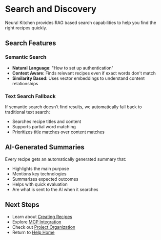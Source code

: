 # Search and Discovery

Neural Kitchen provides RAG based search capabilities to help you find the right recipes quickly.

## Search Features

### Semantic Search
- **Natural Language**: "How to set up authentication"
- **Context Aware**: Finds relevant recipes even if exact words don't match
- **Similarity Based**: Uses vector embeddings to understand content relationships

### Text Search Fallback
If semantic search doesn't find results, we automatically fall back to traditional text search:
- Searches recipe titles and content
- Supports partial word matching
- Prioritizes title matches over content matches

## AI-Generated Summaries

Every recipe gets an automatically generated summary that:
- Highlights the main purpose
- Mentions key technologies
- Summarizes expected outcomes
- Helps with quick evaluation
- Are what is sent to the AI when it searches

## Next Steps

- Learn about [Creating Recipes](creating-recipes)
- Explore [MCP Integration](mcp-server)
- Check out [Project Organization](projects)
- Return to [Help Home](home)